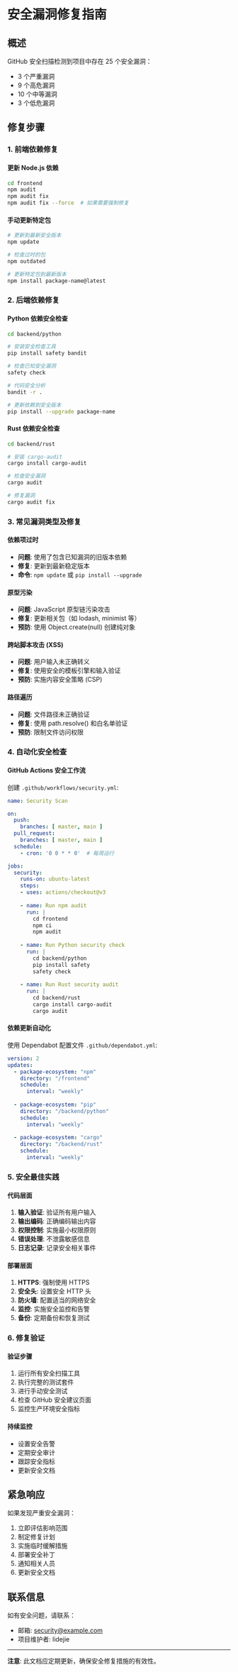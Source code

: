 # 安全漏洞修复指南

## 概述

GitHub 安全扫描检测到项目中存在 25 个安全漏洞：
- 3 个严重漏洞
- 9 个高危漏洞
- 10 个中等漏洞
- 3 个低危漏洞

## 修复步骤

### 1. 前端依赖修复

#### 更新 Node.js 依赖
```bash
cd frontend
npm audit
npm audit fix
npm audit fix --force  # 如果需要强制修复
```

#### 手动更新特定包
```bash
# 更新到最新安全版本
npm update

# 检查过时的包
npm outdated

# 更新特定包到最新版本
npm install package-name@latest
```

### 2. 后端依赖修复

#### Python 依赖安全检查
```bash
cd backend/python

# 安装安全检查工具
pip install safety bandit

# 检查已知安全漏洞
safety check

# 代码安全分析
bandit -r .

# 更新依赖到安全版本
pip install --upgrade package-name
```

#### Rust 依赖安全检查
```bash
cd backend/rust

# 安装 cargo-audit
cargo install cargo-audit

# 检查安全漏洞
cargo audit

# 修复漏洞
cargo audit fix
```

### 3. 常见漏洞类型及修复

#### 依赖项过时
- **问题**: 使用了包含已知漏洞的旧版本依赖
- **修复**: 更新到最新稳定版本
- **命令**: `npm update` 或 `pip install --upgrade`

#### 原型污染
- **问题**: JavaScript 原型链污染攻击
- **修复**: 更新相关包（如 lodash, minimist 等）
- **预防**: 使用 Object.create(null) 创建纯对象

#### 跨站脚本攻击 (XSS)
- **问题**: 用户输入未正确转义
- **修复**: 使用安全的模板引擎和输入验证
- **预防**: 实施内容安全策略 (CSP)

#### 路径遍历
- **问题**: 文件路径未正确验证
- **修复**: 使用 path.resolve() 和白名单验证
- **预防**: 限制文件访问权限

### 4. 自动化安全检查

#### GitHub Actions 安全工作流
创建 `.github/workflows/security.yml`:
```yaml
name: Security Scan

on:
  push:
    branches: [ master, main ]
  pull_request:
    branches: [ master, main ]
  schedule:
    - cron: '0 0 * * 0'  # 每周运行

jobs:
  security:
    runs-on: ubuntu-latest
    steps:
    - uses: actions/checkout@v3
    
    - name: Run npm audit
      run: |
        cd frontend
        npm ci
        npm audit
    
    - name: Run Python security check
      run: |
        cd backend/python
        pip install safety
        safety check
    
    - name: Run Rust security audit
      run: |
        cd backend/rust
        cargo install cargo-audit
        cargo audit
```

#### 依赖更新自动化
使用 Dependabot 配置文件 `.github/dependabot.yml`:
```yaml
version: 2
updates:
  - package-ecosystem: "npm"
    directory: "/frontend"
    schedule:
      interval: "weekly"
    
  - package-ecosystem: "pip"
    directory: "/backend/python"
    schedule:
      interval: "weekly"
    
  - package-ecosystem: "cargo"
    directory: "/backend/rust"
    schedule:
      interval: "weekly"
```

### 5. 安全最佳实践

#### 代码层面
1. **输入验证**: 验证所有用户输入
2. **输出编码**: 正确编码输出内容
3. **权限控制**: 实施最小权限原则
4. **错误处理**: 不泄露敏感信息
5. **日志记录**: 记录安全相关事件

#### 部署层面
1. **HTTPS**: 强制使用 HTTPS
2. **安全头**: 设置安全 HTTP 头
3. **防火墙**: 配置适当的网络安全
4. **监控**: 实施安全监控和告警
5. **备份**: 定期备份和恢复测试

### 6. 修复验证

#### 验证步骤
1. 运行所有安全扫描工具
2. 执行完整的测试套件
3. 进行手动安全测试
4. 检查 GitHub 安全建议页面
5. 监控生产环境安全指标

#### 持续监控
- 设置安全告警
- 定期安全审计
- 跟踪安全指标
- 更新安全文档

## 紧急响应

如果发现严重安全漏洞：
1. 立即评估影响范围
2. 制定修复计划
3. 实施临时缓解措施
4. 部署安全补丁
5. 通知相关人员
6. 更新安全文档

## 联系信息

如有安全问题，请联系：
- 邮箱: security@example.com
- 项目维护者: lidejie

---

**注意**: 此文档应定期更新，确保安全修复措施的有效性。